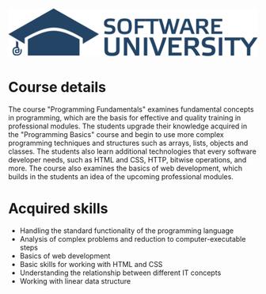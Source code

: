 # <p align="center"> ![alt text](https://github.com/DimoDimchev/SoftUni-Python-Fundamentals/blob/main/SoftUni-Logo.png) <p>
# Course details
The course "Programming Fundamentals" examines fundamental concepts in programming, which are the basis for effective and quality training in professional modules. The students upgrade their knowledge acquired in the "Programming Basics" course and begin to use more complex programming techniques and structures such as arrays, lists, objects and classes. The students also learn additional technologies that every software developer needs, such as HTML and CSS, HTTP, bitwise operations, and more. The course also examines the basics of web development, which builds in the students an idea of the upcoming professional modules.
# Acquired skills 
- Handling the standard functionality of the programming language
- Analysis of complex problems and reduction to computer-executable steps
- Basics of web development
- Basic skills for working with HTML and CSS
- Understanding the relationship between different IT concepts
- Working with linear data structure
